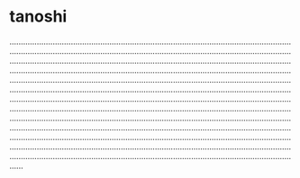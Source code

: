 # tanoshi

..................................................................................................................................................................................................................................................................................................................................................................................................................................................................................................................................................................................................................................................................................................................................................................................................................................................................................................................................................................................................................................................................................................................................................................................................................................................................................................................................................................................................................................................................................................................................................................................................................................................................................